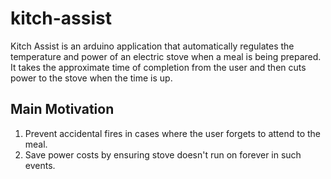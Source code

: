 # kitch-assist
Kitch Assist is an arduino application that automatically regulates the temperature and power of an electric stove when a meal is being prepared. It takes the approximate time of completion from the user and then cuts power to the stove when the time is up. 

## Main Motivation
1. Prevent accidental fires in cases where the user forgets to attend to the meal.
2. Save power costs by ensuring stove doesn't run on forever in such events.
